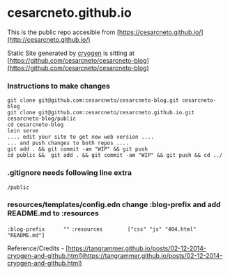 cesarcneto.github.io
=====================
This is the public repo accesible from [https://cesarcneto.github.io/](http://cesarcneto.github.io/)

Static Site generated by [cryogen](http://cryogenweb.org) is sitting at [https://github.com/cesarcneto/cesarcneto-blog](https://github.com/cesarcneto/cesarcneto-blog)

### Instructions to make changes
```
git clone git@github.com:cesarcneto/cesarcneto-blog.git cesarcneto-blog
git clone git@github.com:cesarcneto/cesarcneto.github.io.git cesarcneto-blog/public
cd cesarcneto-blog
lein serve
.... edit your site to get new web version ....
... and push changes to both repos ....
git add . && git commit -am "WIP" && git push
cd public &&  git add . && git commit -am "WIP" && git push && cd ../

```

### .gitignore needs following line extra
```
/public
```


### resources/templates/config.edn change :blog-prefix and add README.md to :resources
``` :blog-prefix      "" ```
``` :resources        ["css" "js" "404.html" "README.md"] ```

Reference/Credits - [https://tangrammer.github.io/posts/02-12-2014-cryogen-and-github.html](https://tangrammer.github.io/posts/02-12-2014-cryogen-and-github.html)
